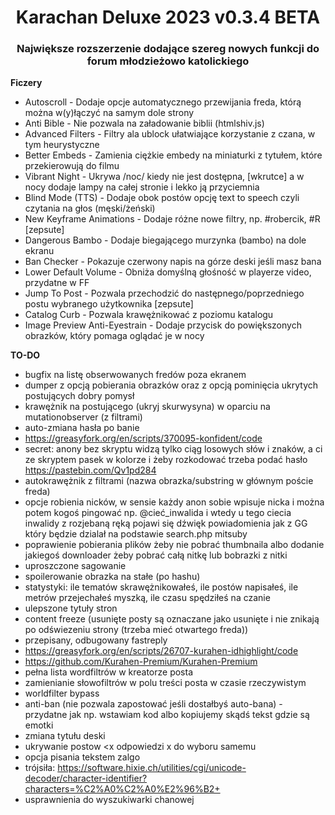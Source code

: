 <h1 align="center">Karachan Deluxe 2023 v0.3.4 BETA</h1>

<h3 align="center">Największe rozszerzenie dodające szereg nowych funkcji do forum młodzieżowo katolickiego</h3>

**Ficzery**
* Autoscroll - Dodaje opcje automatycznego przewijania freda, którą można w(y)łączyć na samym dole strony
* Anti Bible - Nie pozwala na załadowanie biblii (htmlshiv.js)
* Advanced Filters - Filtry ala ublock ułatwiające korzystanie z czana, w tym heurystyczne
* Better Embeds - Zamienia ciężkie embedy na miniaturki z tytułem, które przekierowują do filmu
* Vibrant Night - Ukrywa /noc/ kiedy nie jest dostępna, [wkrutce] a w nocy dodaje lampy na całej stronie i lekko ją przyciemnia
* Blind Mode (TTS) - Dodaje obok postów opcję text to speech czyli czytania na głos (męski/żeński)
* New Keyframe Animations - Dodaje różne nowe filtry, np. #robercik, #R [zepsute]
* Dangerous Bambo - Dodaje biegającego murzynka (bambo) na dole ekranu
* Ban Checker - Pokazuje czerwony napis na górze deski jeśli masz bana
* Lower Default Volume - Obniża domyślną głośność w playerze video, przydatne w FF
* Jump To Post - Pozwala przechodzić do następnego/poprzedniego postu wybranego użytkownika [zepsute]
* Catalog Curb - Pozwala krawężnikować z poziomu katalogu
* Image Preview Anti-Eyestrain - Dodaje przycisk do powiększonych obrazków, który pomaga oglądać je w nocy


**TO-DO**
* bugfix na listę obserwowanych fredów poza ekranem
* dumper z opcją pobierania obrazków oraz z opcją pominięcia ukrytych postujących dobry pomysł
* krawężnik na postującego (ukryj skurwysyna) w oparciu na mutationobserver (z filtrami)
* auto-zmiana hasła po banie
* https://greasyfork.org/en/scripts/370095-konfident/code
* secret: anony bez skryptu widzą tylko ciąg losowych słów i znaków, a ci ze skryptem pasek w kolorze i żeby rozkodować trzeba podać hasło https://pastebin.com/Qv1pd284
* autokrawężnik z filtrami (nazwa obrazka/substring w głównym poście freda)
* opcje robienia nicków, w sensie każdy anon sobie wpisuje nicka i można potem kogoś pingować np. @cieć_inwalida i wtedy u tego ciecia inwalidy z rozjebaną ręką pojawi się dźwięk powiadomienia jak z GG który będzie dzialał na podstawie search.php mitsuby
* poprawienie pobierania plików żeby nie pobrać thumbnaila albo dodanie jakiegoś downloader żeby pobrać całą nitkę lub bobrazki z nitki
* uproszczone sagowanie
* spoilerowanie obrazka na stałe (po hashu)
* statystyki: ile tematów skrawężnikowałeś, ile postów napisałeś, ile metrów przejechałeś myszką, ile czasu spędziłeś na czanie
* ulepszone tytuły stron
* content freeze (usunięte posty są oznaczane jako usunięte i nie znikają po odświezeniu strony (trzeba mieć otwartego freda))
* przepisany, odbugowany fastreply
* https://greasyfork.org/en/scripts/26707-kurahen-idhighlight/code
* https://github.com/Kurahen-Premium/Kurahen-Premium
* pełna lista wordfiltrów w kreatorze posta
* zamienianie słowofiltrów w polu treści posta w czasie rzeczywistym
* worldfilter bypass
* anti-ban (nie pozwala zapostować jeśli dostałbyś auto-bana) - przydatne jak np. wstawiam kod albo kopiujemy skądś tekst gdzie są emotki
* zmiana tytułu deski
* ukrywanie postow <x odpowiedzi x do wyboru samemu
* opcja pisania tekstem zalgo
* trójsiła: https://software.hixie.ch/utilities/cgi/unicode-decoder/character-identifier?characters=%C2%A0%C2%A0%E2%96%B2+
* usprawnienia do wyszukiwarki chanowej
